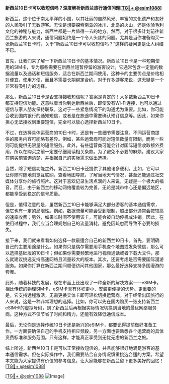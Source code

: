 **新西兰10日卡可以收短信吗？深度解析新西兰旅行通信问题[[TG💪+ @esim1088](https://t.me/s/esim1088)]**

新西兰，这个位于南太平洋的小国，以其壮丽的自然风光、丰富的文化遗产和友好的人民吸引了无数游客。无论是想要探索南岛的冰川、北岛的火山，还是体验毛利文化的神秘与魅力，新西兰都是一片值得一去的地方。然而，对于很多计划前往新西兰旅游的人来说，通信问题始终是一个令人头疼的问题。尤其是当你准备购买一张新西兰10日卡时，关于“新西兰10日卡可以收短信吗？”这样的疑问更是让人纠结不已。

首先，让我们来了解一下新西兰10日卡的基本情况。新西兰10日卡是一种短期使用的SIM卡，专为那些需要在新西兰短暂停留的游客设计。它通常包含一定量的数据流量以及通话和短信服务，适合在新西兰期间使用。这种卡的主要优点是价格相对便宜，使用方便，而且不需要长期绑定合约。对于许多游客来说，这无疑是一个非常有吸引力的选择。

那么，新西兰10日卡是否支持接收短信呢？答案是肯定的！大多数新西兰10日卡都支持短信功能。这意味着当你到达新西兰后，即使没有Wi-Fi连接，也可以通过短信与家人朋友保持联系。这对于一些紧急情况下的沟通尤为重要。比如，你可能会收到国内银行的通知短信，或者是在旅途中需要确认预订信息等。因此，如果你担心无法接收到重要短信，完全可以放心选择新西兰10日卡。

不过，在选择具体运营商的10日卡时，还是有一些细节需要注意。不同运营商提供的服务内容可能略有差异。例如，某些运营商可能对短信数量有限制，而另一些则可能提供无限量的短信服务。此外，有些运营商可能会针对国际短信收取额外费用，所以在购买之前一定要仔细阅读相关条款。为了避免不必要的麻烦，建议大家在购买前咨询清楚，并根据自己的实际需求做出选择。

当然，除了短信功能之外，新西兰10日卡还提供了其他诸多便利。比如，它可以让你随时随地浏览互联网，查看地图导航，了解当地天气情况，甚至还能通过社交媒体分享你的旅行照片。这对于喜欢记录生活点滴的人来说，无疑是一个极大的福音。而且，由于新西兰的移动网络覆盖较为完善，无论是城市中心还是偏远地区，都能享受到稳定的信号质量。

但是，值得注意的是，虽然新西兰10日卡能够满足大部分游客的基本通信需求，但它也有一定的局限性。例如，数据流量可能会受到限制，超出部分通常会按较高的速率收费；另外，如果长时间不使用该卡，可能会被自动停机或注销。因此，在使用过程中，我们应当合理规划自己的流量消耗，避免因疏忽而导致不必要的损失。

接下来，我们就来看看如何选择一款最适合自己的新西兰10日卡。首先，要明确自己的主要用途是什么。如果你只是偶尔需要用手机查个地图或发条微信，那么可以选择基础版的10日卡；但如果你需要频繁地进行视频通话或者下载大文件，那么就建议挑选支持高速网络且流量较大的版本。其次，还要考虑是否需要国际漫游服务。如果你打算在新西兰期间顺便访问其他国家，那么最好选择支持多国漫游的套餐。

此外，随着科技的发展，现在市面上还出现了一种全新的解决方案——eSIM卡。相比传统的物理SIM卡，eSIM卡具有体积更小、安装更便捷的优势。更重要的是，它支持远程激活，无需更换实体卡即可轻松切换运营商。对于经常出国旅行的人来说，这是一种非常理想的选择。比如，你可以先在国内购买一张支持新西兰eSIM卡的虚拟号码，到了新西兰后再根据实际情况切换到当地的最优网络服务商。这种方式不仅节省了时间和精力，还能有效降低通信成本。

最后，无论你是选择传统10日卡还是新兴的eSIM卡，都要记得提前做好准备工作。一方面要确保自己的手机支持相应频段，另一方面也要熟悉各个运营商的具体资费标准和服务范围。只有这样，才能真正享受到无忧无虑的新西兰之旅。

综上所述，新西兰10日卡是可以正常接收短信的，并且能够很好地满足游客的基本通信需求。但在实际操作中，我们需要结合自身情况慎重挑选合适的方案。希望本文能为大家提供有价值的参考信息，让大家能够在新西兰留下更多美好的回忆！[[TG💪+ @esim1088](https://t.me/s/esim1088)]

[[TG💪+ @esim1088](https://t.me/s/esim1088) ![Image](https://i.postimg.cc/4NQfJmqS/Snipaste-2025-05-13-00-14-12.png)]